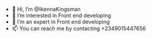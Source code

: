 - 👋 Hi, I’m @IkennaKingsman
- 👀 I’m interested in Front end developing
- 🌱 I’m an expert in Front end developing
- 📫 You can reach me by contacting +2349015447656

<!---
IkennaKingsman/IkennaKingsman is a ✨ special ✨ repository because its `README.md` (this file) appears on your GitHub profile.
You can click the Preview link to take a look at your changes.
--->
